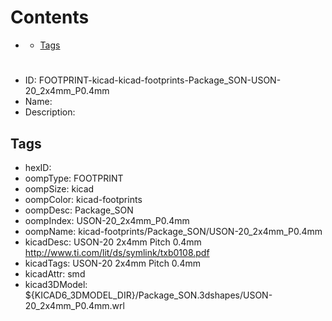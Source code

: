 



Contents
========

* [](#)
	* [Tags](#tags)

# 

- ID: FOOTPRINT-kicad-kicad-footprints-Package_SON-USON-20_2x4mm_P0.4mm
- Name: 
- Description: 

## Tags

- hexID: 
- oompType: FOOTPRINT
- oompSize: kicad
- oompColor: kicad-footprints
- oompDesc: Package_SON
- oompIndex: USON-20_2x4mm_P0.4mm
- oompName: kicad-footprints/Package_SON/USON-20_2x4mm_P0.4mm
- kicadDesc: USON-20 2x4mm Pitch 0.4mm http://www.ti.com/lit/ds/symlink/txb0108.pdf
- kicadTags: USON-20 2x4mm Pitch 0.4mm
- kicadAttr: smd
- kicad3DModel: ${KICAD6_3DMODEL_DIR}/Package_SON.3dshapes/USON-20_2x4mm_P0.4mm.wrl
